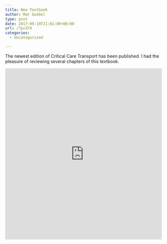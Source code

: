 ```yaml
---
title: New Textbook
author: Mat Goebel
type: post
date: 2017-09-19T21:02:00+00:00
url: /?p=374
categories:
  - Uncategorized

---
```

The newest edition of Critical Care Transport has been published. I had the pleasure of reviewing several chapters of this textbook.

<iframe title="Critical Care Transport" type="text/html" width="640" height="550" frameborder="0" allowfullscreen style="max-width:100%" src="https://read.amazon.com/kp/card?preview=inline&#038;linkCode=kpd&#038;ref_=k4w_oembed_8icH98GeUIjkei&#038;asin=B071H4LCMK&#038;tag=kpembed-20"></iframe>